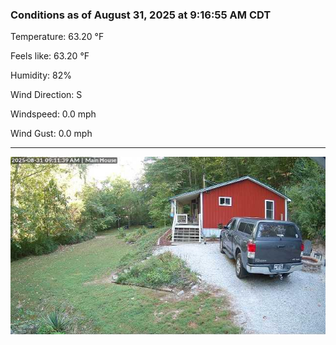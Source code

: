 ### Conditions as of August 31, 2025 at 9:16:55 AM CDT 

Temperature: 63.20 &deg;F

Feels like: 63.20 &deg;F

Humidity: 82%

Wind Direction: S

Windspeed: 0.0 mph

Wind Gust: 0.0 mph

---

<img src="./images/latest.jpeg"/>

